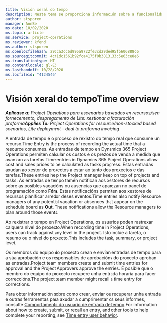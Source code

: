 ```yaml
---
title: Visión xeral do tempo
description: Neste tema se proporciona información sobre a funcionalidade de tempo en Dynamics 365 Project Operations.
author: stsporen
manager: AnnBe
ms.date: 10/02/2020
ms.topic: article
ms.service: project-operations
ms.reviewer: kfend
ms.author: stsporen
ms.openlocfilehash: 291ca3cc6d995a9722fe3cd29ded95fb606888c6
ms.sourcegitcommit: 4cf1dc1561b92fca4175f0b3813133c5e63ce8e6
ms.translationtype: HT
ms.contentlocale: gl-ES
ms.lasthandoff: 10/28/2020
ms.locfileid: "4124546"
---
```

# <a name="time-overview"></a><span data-ttu-id="ef6aa-103">Visión xeral do tempo</span><span class="sxs-lookup"><span data-stu-id="ef6aa-103">Time overview</span></span>

<span data-ttu-id="ef6aa-104">_**Aplícase a:** Project Operations para escenarios baseados en recursos/sen fornecemento, despregamento de Lite: xestionar a facturación proforma_</span><span class="sxs-lookup"><span data-stu-id="ef6aa-104">_**Applies To:** Project Operations for resource/non-stocked based scenarios, Lite deployment - deal to proforma invoicing_</span></span>

<span data-ttu-id="ef6aa-105">A entrada de tempo é o proceso de rexistro do tempo real que consume un recurso.</span><span class="sxs-lookup"><span data-stu-id="ef6aa-105">Time Entry is the process of recording the actual time that a resource consumes.</span></span> <span data-ttu-id="ef6aa-106">As entradas de tempo en Dynamics 365 Project Operations permiten calcular os custos e os prezos de venda a medida que avanzan as tarefas.</span><span class="sxs-lookup"><span data-stu-id="ef6aa-106">Time entries in Dynamics 365 Project Operations allow cost and sales prices to be calculated as tasks progress.</span></span> <span data-ttu-id="ef6aa-107">Estas entradas axudan ao xestor de proxectos a estar ao tanto dos proxectos e das tarefas.</span><span class="sxs-lookup"><span data-stu-id="ef6aa-107">These entries help the Project manager keep on top of projects and tasks.</span></span> <span data-ttu-id="ef6aa-108">As entradas de tempo tamén notifican aos xestores de recursos sobre as posibles vacacións ou ausencias que aparezan no panel de programación como **Fóra**. Estas notificacións permiten aos xestores de recursos planificar arredor deses eventos.</span><span class="sxs-lookup"><span data-stu-id="ef6aa-108">Time entries also notify Resource managers of any potential vacation or absences that appear on the schedule board as **Out**. These notifications allow the Resource managers to plan around those events.</span></span>

<span data-ttu-id="ef6aa-109">Ao rexistrar o tempo en Project Operations, os usuarios poden rastrexar calquera nivel do proxecto.</span><span class="sxs-lookup"><span data-stu-id="ef6aa-109">When recording time in Project Operations, users can track against any level in the project.</span></span> <span data-ttu-id="ef6aa-110">Isto inclúe a tarefa, o resumo ou o nivel do proxecto.</span><span class="sxs-lookup"><span data-stu-id="ef6aa-110">This includes the task, summary, or project level.</span></span>

<span data-ttu-id="ef6aa-111">Os membros do equipo do proxecto crean e envían entradas de tempo para a súa aprobación e os responsables de aprobacións do proxecto aproban as entradas.</span><span class="sxs-lookup"><span data-stu-id="ef6aa-111">Project team members create and submit time entries for approval and the Project Approvers approve the entries.</span></span> <span data-ttu-id="ef6aa-112">É posible que o membro do equipo do proxecto recupere unha entrada horaria para facer correccións.</span><span class="sxs-lookup"><span data-stu-id="ef6aa-112">The project team member might recall a time entry for corrections.</span></span>

<span data-ttu-id="ef6aa-113">Para obter información sobre como crear, enviar ou recuperar unha entrada e outras ferramentas para axudar a cumprimentar os seus informes, consulte [Comportamento do usuario de entrada de tempo](ui-behavior-time.md).</span><span class="sxs-lookup"><span data-stu-id="ef6aa-113">For information about how to create, submit, or recall an entry, and other tools to help complete your reporting, see [Time entry user behavior](ui-behavior-time.md).</span></span>

